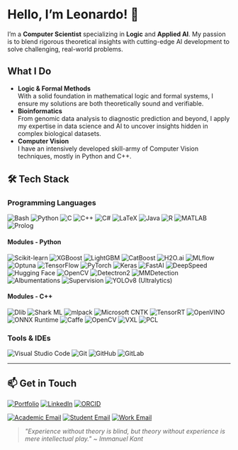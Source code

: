# Hello, I’m Leonardo! 👋

I’m a **Computer Scientist** specializing in **Logic** and **Applied AI**. My passion is to blend rigorous theoretical insights with cutting-edge AI development to solve challenging, real-world problems.

## What I Do 

- **Logic & Formal Methods**  
  With a solid foundation in mathematical logic and formal systems, I ensure my solutions are both theoretically sound and verifiable.  
- **Bioinformatics**  
  From genomic data analysis to diagnostic prediction and beyond, I apply my expertise in data science and AI to uncover insights hidden in complex biological datasets.
- **Computer Vision**  
  I have an intensively developed skill-army of Computer Vision techniques, mostly in Python and C++.

## 🛠 **Tech Stack**

### **Programming Languages**
![Bash](https://img.shields.io/badge/Bash-4EAA25?style=for-the-badge&logo=gnubash&logoColor=white)
![Python](https://img.shields.io/badge/Python-3776AB?style=for-the-badge&logo=python&logoColor=white)
![C](https://img.shields.io/badge/C-A8B9CC?style=for-the-badge&logo=c&logoColor=white)
![C++](https://img.shields.io/badge/C++-00599C?style=for-the-badge&logo=cplusplus&logoColor=white)
![C#](https://img.shields.io/badge/C%23-239120?style=for-the-badge&logo=csharp&logoColor=white)
![LaTeX](https://img.shields.io/badge/LaTeX-008080?style=for-the-badge&logo=latex&logoColor=white)
![Java](https://img.shields.io/badge/Java-007396?style=for-the-badge&logo=java&logoColor=white)
![R](https://img.shields.io/badge/R-276DC3?style=for-the-badge&logo=r&logoColor=white)
![MATLAB](https://img.shields.io/badge/MATLAB-0076A8?style=for-the-badge&logo=matlab&logoColor=white)
![Prolog](https://img.shields.io/badge/Prolog-366c99?style=for-the-badge&logo=prolog&logoColor=white)

#### Modules - Python
![Scikit-learn](https://img.shields.io/badge/scikit--learn-F7931E?style=for-the-badge&logo=scikit-learn&logoColor=white)  ![XGBoost](https://img.shields.io/badge/XGBoost-EC6A00?style=for-the-badge&logo=xgboost&logoColor=white)  ![LightGBM](https://img.shields.io/badge/LightGBM-8BC34A?style=for-the-badge&logo=lightgbm&logoColor=white)  ![CatBoost](https://img.shields.io/badge/CatBoost-FFCC00?style=for-the-badge&logo=catboost&logoColor=black)  ![H2O.ai](https://img.shields.io/badge/H2O.ai-0073A8?style=for-the-badge&logo=h2o.ai&logoColor=white)  ![MLflow](https://img.shields.io/badge/MLflow-0194E2?style=for-the-badge&logo=mlflow&logoColor=white)  ![Optuna](https://img.shields.io/badge/Optuna-5254A3?style=for-the-badge&logo=optuna&logoColor=white)
![TensorFlow](https://img.shields.io/badge/TensorFlow-FF6F20?style=for-the-badge&logo=tensorflow&logoColor=white)  ![PyTorch](https://img.shields.io/badge/PyTorch-EE4C2C?style=for-the-badge&logo=pytorch&logoColor=white)  ![Keras](https://img.shields.io/badge/Keras-D00000?style=for-the-badge&logo=keras&logoColor=white)  ![FastAI](https://img.shields.io/badge/FastAI-4D4D4D?style=for-the-badge&logo=fastai&logoColor=white)  ![DeepSpeed](https://img.shields.io/badge/DeepSpeed-111111?style=for-the-badge&logo=deepspeed&logoColor=white)  ![Hugging Face](https://img.shields.io/badge/HuggingFace-FFD21F?style=for-the-badge&logo=huggingface&logoColor=black)
![OpenCV](https://img.shields.io/badge/OpenCV-5C3EE8?style=for-the-badge&logo=opencv&logoColor=white)  ![Detectron2](https://img.shields.io/badge/Detectron2-1B1F23?style=for-the-badge&logo=detectron2&logoColor=white)  ![MMDetection](https://img.shields.io/badge/MMDetection-760FC3?style=for-the-badge&logo=mmdetection&logoColor=white)  ![Albumentations](https://img.shields.io/badge/Albumentations-009688?style=for-the-badge&logo=albumentations&logoColor=white)  ![Supervision](https://img.shields.io/badge/Supervision-333333?style=for-the-badge&logo=roboflow&logoColor=white)  ![YOLOv8 (Ultralytics)](https://img.shields.io/badge/YOLOv8-00AFD7?style=for-the-badge&logo=ultralytics&logoColor=white)
#### Modules - C++
![Dlib](https://img.shields.io/badge/Dlib-000000?style=for-the-badge&logo=dlib&logoColor=white)  ![Shark ML](https://img.shields.io/badge/Shark--ML-009688?style=for-the-badge&logo=shark&logoColor=white)  ![mlpack](https://img.shields.io/badge/mlpack-E91E63?style=for-the-badge&logo=mlpack&logoColor=white)  ![Microsoft CNTK](https://img.shields.io/badge/CNTK-008AD7?style=for-the-badge&logo=microsoft&logoColor=white)
![TensorRT](https://img.shields.io/badge/TensorRT-76B900?style=for-the-badge&logo=nvidia&logoColor=white)  ![OpenVINO](https://img.shields.io/badge/OpenVINO-000000?style=for-the-badge&logo=intel&logoColor=white)  ![ONNX Runtime](https://img.shields.io/badge/ONNX--Runtime-005CED?style=for-the-badge&logo=onnx&logoColor=white)  ![Caffe](https://img.shields.io/badge/Caffe-A00000?style=for-the-badge&logo=caffe&logoColor=white)
![OpenCV](https://img.shields.io/badge/OpenCV-5C3EE8?style=for-the-badge&logo=opencv&logoColor=white)  ![VXL](https://img.shields.io/badge/VXL-008080?style=for-the-badge&logo=camera&logoColor=white)  ![PCL](https://img.shields.io/badge/PointCloudLibrary-4285F4?style=for-the-badge&logo=pointcloud&logoColor=white)

### **Tools & IDEs**
![Visual Studio Code](https://img.shields.io/badge/Visual%20Studio%20Code-007ACC?style=for-the-badge&logo=microsoft&logoColor=white)  ![Git](https://img.shields.io/badge/Git-F05032?style=for-the-badge&logo=git&logoColor=white)  ![GitHub](https://img.shields.io/badge/GitHub-181717?style=for-the-badge&logo=github&logoColor=white)  ![GitLab](https://img.shields.io/badge/GitLab-FC6D26?style=for-the-badge&logo=gitlab&logoColor=white)

---

## 📫 **Get in Touch**
[![Portfolio](https://img.shields.io/badge/Website-Portfolio-%23000000?style=for-the-badge&logo=google-chrome&logoColor=white)](https://github.com/leonardoserrentino) [![LinkedIn](https://img.shields.io/badge/LinkedIn-Connect-%230077B5?style=for-the-badge&logo=linkedin&logoColor=white)](https://www.linkedin.com/in/leonardo-serrentino-677467236/) [![ORCID](https://img.shields.io/badge/ORCID-Profile-%23A6CE39?style=for-the-badge&logo=orcid&logoColor=white)](https://orcid.org/0009-0004-9884-0194)

[![Academic Email](https://img.shields.io/badge/Academic%20Email-004EAA?style=for-the-badge&logo=academia&logoColor=white)](mailto:srrlrd@unife.it) [![Student Email](https://img.shields.io/badge/Student%20Email-00C853?style=for-the-badge&logo=google&logoColor=white)](mailto:leonardo.serrentino@edu.unife.it) [![Work Email](https://img.shields.io/badge/Work%20Email-FF6F00?style=for-the-badge&logo=microsoftoutlook&logoColor=white)](mailto:serrentino.leonardo99@gmail.com)

> _"Experience without theory is blind, but theory without experience is mere intellectual play." ~ Immanuel Kant_
